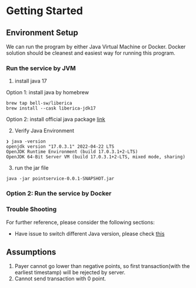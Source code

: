 # Getting Started

## Environment Setup

We can run the program by either Java Virtual Machine or Docker. Docker solution should be cleanest
and easiest way for running this program.

### Run the service by JVM

1. install java 17

Option 1: install java by homebrew

```
brew tap bell-sw/liberica
brew install --cask liberica-jdk17
```

Option 2: install official java package
[link](https://bell-sw.com/pages/downloads/#/java-17-lts)

2. Verify Java Environment

```text
❯ java -version
openjdk version "17.0.3.1" 2022-04-22 LTS
OpenJDK Runtime Environment (build 17.0.3.1+2-LTS)
OpenJDK 64-Bit Server VM (build 17.0.3.1+2-LTS, mixed mode, sharing)
```

3. run the jar file
```clone the project and go to the project folder
java -jar pointservice-0.0.1-SNAPSHOT.jar
```

### Option 2: Run the service by Docker

### Trouble Shooting

For further reference, please consider the following sections:

* Have issue to switch different Java version, please
  check [this](https://stackoverflow.com/questions/26252591/mac-os-x-and-multiple-java-versions)

## Assumptions

1. Payer cannot go lower than negative points, so first transaction(with the earliest timestamp)
   will be rejected by server.
2. Cannot send transaction with 0 point.
